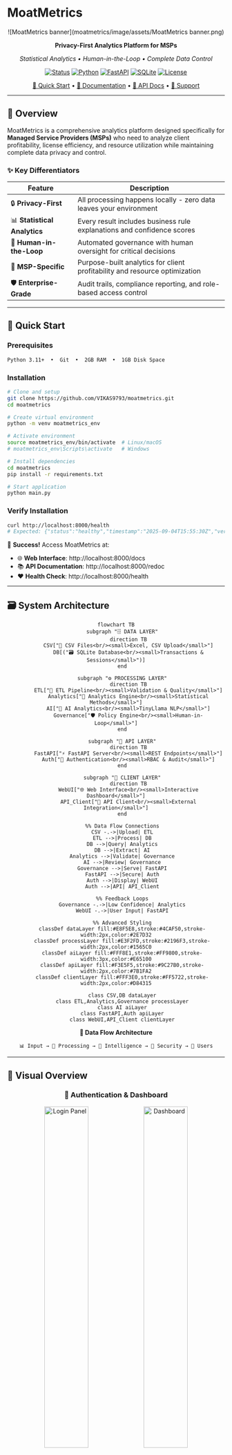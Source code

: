 # MoatMetrics

<div align="center">

![MoatMetrics banner](moatmetrics/image/assets/MoatMetrics banner.png)

**Privacy-First Analytics Platform for MSPs**

*Statistical Analytics • Human-in-the-Loop • Complete Data Control*

[![Status](https://img.shields.io/badge/Status-Production%20Ready-brightgreen?style=flat-square)](https://github.com/VIKAS9793/moatmetrics)
[![Python](https://img.shields.io/badge/Python-3.11+-3776AB?style=flat-square&logo=python&logoColor=white)](https://python.org)
[![FastAPI](https://img.shields.io/badge/FastAPI-0.104+-009688?style=flat-square&logo=fastapi&logoColor=white)](https://fastapi.tiangolo.com)
[![SQLite](https://img.shields.io/badge/SQLite-Database-003B57?style=flat-square&logo=sqlite&logoColor=white)](https://sqlite.org)
[![License](https://img.shields.io/badge/License-MIT-yellow?style=flat-square)](LICENSE)

[🚀 Quick Start](#-quick-start) • [📖 Documentation](#-documentation) • [🔧 API Docs](http://localhost:8000/docs) • [💬 Support](#-support)

</div>

---

## 🎯 Overview

MoatMetrics is a comprehensive analytics platform designed specifically for **Managed Service Providers (MSPs)** who need to analyze client profitability, license efficiency, and resource utilization while maintaining complete data privacy and control.

### ✨ Key Differentiators

| Feature | Description |
|---------|-------------|
| 🔒 **Privacy-First** | All processing happens locally - zero data leaves your environment |
| 📊 **Statistical Analytics** | Every result includes business rule explanations and confidence scores |
| 👥 **Human-in-the-Loop** | Automated governance with human oversight for critical decisions |
| 🎯 **MSP-Specific** | Purpose-built analytics for client profitability and resource optimization |
| 🛡️ **Enterprise-Grade** | Audit trails, compliance reporting, and role-based access control |

---

## 🚀 Quick Start

### Prerequisites

```bash
Python 3.11+  •  Git  •  2GB RAM  •  1GB Disk Space
```

### Installation

```bash
# Clone and setup
git clone https://github.com/VIKAS9793/moatmetrics.git
cd moatmetrics

# Create virtual environment
python -m venv moatmetrics_env

# Activate environment
source moatmetrics_env/bin/activate  # Linux/macOS
# moatmetrics_env\Scripts\activate   # Windows

# Install dependencies
cd moatmetrics
pip install -r requirements.txt

# Start application
python main.py
```

### Verify Installation

```bash
curl http://localhost:8000/health
# Expected: {"status":"healthy","timestamp":"2025-09-04T15:55:30Z","version":"1.0.0-prototype"}
```

🎉 **Success!** Access MoatMetrics at:
- 🌐 **Web Interface**: http://localhost:8000/docs
- 📚 **API Documentation**: http://localhost:8000/redoc
- ❤️ **Health Check**: http://localhost:8000/health

---

## 🗃️ System Architecture

<div align="center">

```mermaid
flowchart TB
    subgraph "🗄️ DATA LAYER"
        direction TB
        CSV["📄 CSV Files<br/><small>Excel, CSV Upload</small>"]
        DB[("🗃️ SQLite Database<br/><small>Transactions & Sessions</small>")]
    end
    
    subgraph "⚙️ PROCESSING LAYER"
        direction TB
        ETL["🔄 ETL Pipeline<br/><small>Validation & Quality</small>"]
        Analytics["🧮 Analytics Engine<br/><small>Statistical Methods</small>"]
        AI["🤖 AI Analytics<br/><small>TinyLlama NLP</small>"]
        Governance["🛡️ Policy Engine<br/><small>Human-in-Loop</small>"]
    end
    
    subgraph "🔌 API LAYER"
        direction TB
        FastAPI["⚡ FastAPI Server<br/><small>REST Endpoints</small>"]
        Auth["🔐 Authentication<br/><small>RBAC & Audit</small>"]
    end
    
    subgraph "👥 CLIENT LAYER"
        direction TB
        WebUI["🌐 Web Interface<br/><small>Interactive Dashboard</small>"]
        API_Client["📱 API Client<br/><small>External Integration</small>"]
    end
    
    %% Data Flow Connections
    CSV -.->|Upload| ETL
    ETL -->|Process| DB
    DB -->|Query| Analytics
    DB -->|Extract| AI
    Analytics -->|Validate| Governance
    AI -->|Review| Governance
    Governance -->|Serve| FastAPI
    FastAPI -->|Secure| Auth
    Auth -->|Display| WebUI
    Auth -->|API| API_Client
    
    %% Feedback Loops
    Governance -.->|Low Confidence| Analytics
    WebUI -.->|User Input| FastAPI
    
    %% Advanced Styling
    classDef dataLayer fill:#E8F5E8,stroke:#4CAF50,stroke-width:2px,color:#2E7D32
    classDef processLayer fill:#E3F2FD,stroke:#2196F3,stroke-width:2px,color:#1565C0
    classDef aiLayer fill:#FFF8E1,stroke:#FF9800,stroke-width:3px,color:#E65100
    classDef apiLayer fill:#F3E5F5,stroke:#9C27B0,stroke-width:2px,color:#7B1FA2
    classDef clientLayer fill:#FFF3E0,stroke:#FF5722,stroke-width:2px,color:#D84315
    
    class CSV,DB dataLayer
    class ETL,Analytics,Governance processLayer
    class AI aiLayer
    class FastAPI,Auth apiLayer
    class WebUI,API_Client clientLayer
```

**🔄 Data Flow Architecture**
```
📊 Input → 🔄 Processing → 🧠 Intelligence → 🔐 Security → 👥 Users
```

</div>

---

## 📸 Visual Overview

<div align="center">

### 🔐 Authentication & Dashboard
<img src="https://github.com/VIKAS9793/moatmetrics/blob/main/moatmetrics/image/assets/Login%20panel.png" alt="Login Panel" width="45%"> <img src="https://github.com/VIKAS9793/moatmetrics/blob/main/moatmetrics/image/assets/Main%20UI%20Dashboard.png" alt="Dashboard" width="45%">

### 📤 Data Upload & API Documentation
<img src="https://github.com/VIKAS9793/moatmetrics/blob/main/moatmetrics/image/assets/Data%20Upload%20UI.png" alt="Data Upload" width="45%"> <img src="https://github.com/VIKAS9793/moatmetrics/blob/main/moatmetrics/image/assets/Swagger%20UI%201.png" alt="API Docs" width="45%">

[View All Screenshots →](https://github.com/VIKAS9793/moatmetrics/tree/main/moatmetrics/image/assets)

</div>

---

## 🔧 Core Features

<table>
<tr>
<td width="50%">

### 📊 Data Processing Pipeline
- 📁 **Multi-format Support**: CSV, Excel files
- ✅ **Schema Validation**: Automatic data quality checks
- ⚡ **Incremental Processing**: Handle large datasets efficiently
- 📸 **Data Snapshots**: Version control for all uploads

### 🤖 Advanced AI Analytics
- 💬 **Natural Language Processing**: Query data using natural language
- 🧠 **TinyLlama Integration**: Hardware-aware AI optimization
- 🎯 **Confidence Scoring**: Reliability assessment for every metric
- 📋 **AI-Generated Explanations**: Intelligent business insights

</td>
<td width="50%">

### 📈 Statistical Analytics
- 💰 **Profitability Analysis**: Revenue vs. costs by client
- 🔄 **License Efficiency**: Utilization rates and waste detection
- 👥 **Resource Utilization**: Staff productivity and capacity planning
- 📊 **Statistical Methods**: Descriptive analytics and business insights

### 🛡️ Human-in-the-Loop Governance
- ⚠️ **Automatic Review**: Low-confidence results flagged for human review
- 👤 **Approval Workflows**: Configurable approval chains
- 📋 **Audit Trails**: Complete history of all decisions and changes

</td>
</tr>
</table>

---

## 📈 Analytics Capabilities

| Metric Type | Description | Key Insights |
|-------------|-------------|--------------|
| 💰 **Profitability** | Client revenue vs. labor costs | Profit margins, cost optimization opportunities |
| 🔄 **License Efficiency** | Software license utilization | Waste reduction, cost savings potential |
| 👥 **Resource Utilization** | Staff productivity analysis | Capacity planning, workload optimization |
| 📊 **Spend Analysis** | Budget and spending patterns | Cost trends, budget variance analysis |
| 🤖 **AI Query Processing** | Natural language analytics queries | Intelligent insights, recommendations, confidence scoring |
| 🧠 **Memory Management** | Hardware-aware AI optimization | Automatic model selection, resource efficiency |

---

## 🛡️ Security & Compliance

<div align="center">

| Security Feature | Implementation |
|------------------|----------------|
| 🔒 **Local Processing** | All data stays on your infrastructure |
| 🔐 **Role-Based Access** | Granular permissions (Admin, Analyst, Viewer) |
| 📋 **Audit Logging** | Complete activity tracking |
| ✅ **Compliance Ready** | GDPR, HIPAA, SOC2 compatible architecture |
| 🛡️ **Data Governance** | Automated policy enforcement |

</div>

---

## 📁 Project Structure

```
moatmetrics/
├── 📚 docs/                    # Complete documentation suite (25+ guides)
├── 💻 src/                     # Source code (modular architecture)
│   ├── ai/                      # AI/ML components (TinyLlama, NL Analytics)
│   ├── api/                     # FastAPI endpoints and routes
│   ├── analytics/               # Core analytics engine
│   ├── etl/                     # Data processing pipeline
│   └── utils/                   # Shared utilities and helpers
├── 🧪 tests/                   # Comprehensive test suite
├── 🔧 scripts/                 # Utility scripts (database, data generation)
├── 📊 data/                    # Data storage (SQLite, CSV files)
├── ⚙️ config/                  # Configuration files
└── 📄 main.py                  # Application entry point
```

---

## 📖 Documentation

<details>
<summary><strong>📚 Complete Documentation Suite</strong></summary>

### 🏗️ Architecture & Technical
- [🗃️ Architecture Guide](https://github.com/VIKAS9793/moatmetrics/blob/main/moatmetrics/docs/ARCHITECTURE.md) - System design and technical architecture
- [📋 PRD](https://github.com/VIKAS9793/moatmetrics/blob/main/moatmetrics/docs/PRD.md) - Product requirements and specifications
- [🔧 Technical Spec](https://github.com/VIKAS9793/moatmetrics/blob/main/moatmetrics/docs/TECHNICAL_SPEC.md) - Detailed technical specifications
- [📊 Analytics Spec](https://github.com/VIKAS9793/moatmetrics/blob/main/moatmetrics/docs/ANALYTICS_SPEC.md) - Analytics methodology and metrics

### 👥 User & Admin Guides
- [📖 User Guide](https://github.com/VIKAS9793/moatmetrics/blob/main/moatmetrics/docs/USER_GUIDE.md) - End-user documentation
- [👨‍💼 Admin Guide](https://github.com/VIKAS9793/moatmetrics/blob/main/moatmetrics/docs/ADMIN_GUIDE.md) - Administrator documentation
- [🏢 MSP Guide](https://github.com/VIKAS9793/moatmetrics/blob/main/moatmetrics/docs/MSP_GUIDE.md) - MSP-specific usage guide

### 🚀 Setup & Deployment
- [🚀 Quick Start](https://github.com/VIKAS9793/moatmetrics/blob/main/moatmetrics/docs/QUICKSTART.md) - Complete 5-minute setup guide
- [🚀 Deployment Guide](https://github.com/VIKAS9793/moatmetrics/blob/main/moatmetrics/docs/DEPLOYMENT.md) - Production deployment instructions
- [🔗 Integration Guide](https://github.com/VIKAS9793/moatmetrics/blob/main/moatmetrics/docs/INTEGRATION_GUIDE.md) - Third-party integration instructions

### 🔒 Security & Compliance
- [🛡️ Security Framework](https://github.com/VIKAS9793/moatmetrics/blob/main/moatmetrics/docs/SECURITY_FRAMEWORK.md) - Security policies and controls

### 📊 Business & Planning
- [📊 Business Case](https://github.com/VIKAS9793/moatmetrics/blob/main/moatmetrics/docs/BUSINESS_CASE.md) - Business justification and ROI analysis
- [🗺️ Roadmap](https://github.com/VIKAS9793/moatmetrics/blob/main/moatmetrics/docs/ROADMAP.md) - Future development plans
- [📈 Project Status](https://github.com/VIKAS9793/moatmetrics/blob/main/moatmetrics/docs/PROJECT_STATUS.md) - Current development status

</details>

---

## 🎯 Use Cases

<table>
<tr>
<td width="33%">

### 👔 MSP Executives
- 📊 Client profitability analysis
- 💡 Strategic decision making
- 📈 Business growth insights

</td>
<td width="33%">

### ⚙️ Operations Managers
- 👥 Resource optimization
- 🔄 License cost management
- ⚡ Process efficiency improvements

</td>
<td width="33%">

### 💰 Financial Analysts
- 💰 Cost center analysis
- 📋 Budget planning and forecasting
- 🔍 Variance analysis

</td>
</tr>
</table>

---

## 🔮 Future Roadmap

<div align="center">

### 🚀 Development Timeline

| Phase | Timeline | Key Features | Status |
|-------|----------|--------------|---------|
| **Phase 1** | **Q4 2025** | Core Analytics, AI Integration, Security Framework | ✅ **COMPLETED** |
| **Phase 2** | **Q1 2026** | Advanced Visualizations, PSA Integrations, SHAP Integration | 🔄 In Progress |
| **Phase 3** | **Q2 2026** | Multi-Tenancy, Advanced Security, Mobile Apps | 📋 Planned |
| **Phase 4** | **Q3 2026** | Deep Learning, Natural Language Chat, AutoML | 🔮 Future |

</div>

<details>
<summary><strong>🔍 Detailed Phase Breakdown</strong></summary>

#### Phase 2: Enhanced Features (Q1 2026)
- ✅ Natural Language Analytics with TinyLlama *(COMPLETED)*
- ✅ AI Memory Management and optimization *(COMPLETED)*
- ✅ Advanced Security Framework *(COMPLETED)*
- 📊 Interactive dashboards and reports
- 🔗 PSA Integrations (ConnectWise, Autotask, ServiceNow)
- 🔮 SHAP Integration for Explainable AI

#### Phase 3: Enterprise Platform (Q2 2026)
- 🏢 Multi-Tenancy with organization management
- 🔐 SSO, advanced RBAC, end-to-end encryption
- 📱 iOS and Android mobile applications

#### Phase 4: AI Innovation (Q3 2026)
- 🧠 Deep Learning pattern recognition
- 💬 Chat-based analytics interface
- 🤖 Self-improving predictive models (AutoML)

</details>

---

## 🤝 Contributing

We welcome contributions from the community! 

**Get Started:**
- 📋 [Contribution Guidelines](https://github.com/VIKAS9793/moatmetrics/blob/main/CONTRIBUTING.md)
- 📜 [Code of Conduct](https://github.com/VIKAS9793/moatmetrics/blob/main/CODE_OF_CONDUCT.md)
- 📝 [Changelog](https://github.com/VIKAS9793/moatmetrics/blob/main/CHANGELOG.md)

**Ways to Contribute:**
- 🐛 Report bugs and issues
- 💡 Suggest new features
- 🔧 Submit pull requests
- 📖 Improve documentation
- ⭐ Star the repository

---

## 💬 Support

<div align="center">

| Support Channel | Link |
|----------------|------|
| 📧 **Email Support** | support@moatmetrics.com |
| 💬 **Community Discord** | [MoatMetrics Community](https://discord.gg/moatmetrics) |
| 🐛 **Bug Reports** | [GitHub Issues](https://github.com/VIKAS9793/moatmetrics/issues) |
| 📖 **Documentation** | [Complete Guides](/docs) |

</div>

---

## 📄 License

This project is licensed under the MIT License - see the [LICENSE](https://github.com/VIKAS9793/moatmetrics/blob/main/moatmetrics/LICENSE) file for details.

---

## 👨‍💼 Contact

- **Product Owner**: VIKAS SAHANI
- **Email**: vikassahani17@gmail.com
- **LinkedIn**: [linkedin.com/in/vikas-sahani-727420358](https://www.linkedin.com/in/vikas-sahani-727420358)
- **GitHub**: [github.com/VIKAS9793](https://github.com/VIKAS9793)

---

<div align="center">
  <p><strong>Built with ❤️ for the MSP community</strong></p>
  <p>⭐ Star us on GitHub if MoatMetrics helps your business!</p>
  
**Current Status: Production Ready | Testing: 100% Pass Rate | Next: Beta Customer Acquisition**

### **🧪 Recent Validation (Sept 2025)**
- ✅ **Complete Restructuring**: Professional repository organization
- ✅ **Comprehensive Testing**: All imports, API, AI components validated
- ✅ **AI Integration**: TinyLlama model successfully processing queries
- ✅ **Performance Verified**: 30-80s query processing with confidence scoring
- ✅ **Database Operations**: All CRUD operations and migrations working
- ✅ **API Endpoints**: FastAPI fully operational with interactive docs
</div>